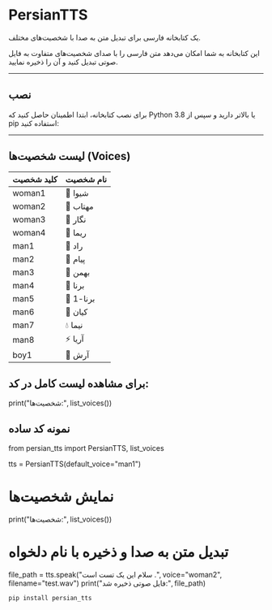 # PersianTTS

یک کتابخانه فارسی برای تبدیل متن به صدا با شخصیت‌های مختلف.

این کتابخانه به شما امکان می‌دهد متن فارسی را با صدای شخصیت‌های متفاوت به فایل صوتی تبدیل کنید و آن را ذخیره نمایید.

---

## نصب

برای نصب کتابخانه، ابتدا اطمینان حاصل کنید که Python 3.8 یا بالاتر دارید و سپس از pip استفاده کنید:


---
## لیست شخصیت‌ها (Voices)
| کلید شخصیت | نام شخصیت |
| ---------- | --------- |
| woman1     | 🌼 شیوا   |
| woman2     | 🌷 مهتاب  |
| woman3     | 🌺 نگار   |
| woman4     | 🌹 ریما   |
| man1       | 🌠 راد    |
| man2       | 🌠 پیام   |
| man3       | 🚀 بهمن   |
| man4       | 🚀 برنا   |
| man5       | 🚀 برنا-1 |
| man6       | 🦁 کیان   |
| man7       | 💧 نیما   |
| man8       | ⚡️ آریا   |
| boy1       | 🌟 آرش    |

## برای مشاهده لیست کامل در کد:
print("شخصیت‌ها:", list_voices())
## نمونه کد ساده
from persian_tts import PersianTTS, list_voices

tts = PersianTTS(default_voice="man1")

# نمایش شخصیت‌ها
print("شخصیت‌ها:", list_voices())

# تبدیل متن به صدا و ذخیره با نام دلخواه
file_path = tts.speak("سلام این یک تست است .", voice="woman2", filename="test.wav")
print("فایل صوتی ذخیره شد:", file_path)


```bash
pip install persian_tts
